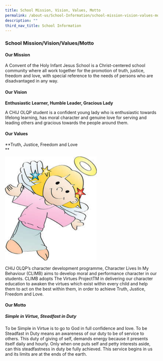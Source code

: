 ```yaml
---
title: School Mission, Vision, Values, Motto
permalink: /about-us/School-Information/school-mission-vision-values-motto
description: ""
third_nav_title: School Information
---
```


### School Mission/Vision/Values/Motto

#### Our Mission

A Convent of the Holy Infant Jesus School is a Christ-centered school community where all work together for the promotion of truth, justice, freedom and love, with special reference to the needs of persons who are disadvantaged in any way.

#### Our Vision

**Enthusiastic Learner, Humble Leader, Gracious Lady**

A CHIJ OLQP student is a confident young lady who is enthusiastic towards lifelong learning, has moral character and genuine love for serving and leading others and gracious towards the people around them.  

  

#### Our Values

**Truth, Justice, Freedom and Love  
**

<img src="/images/mission.png" 
     style="width:60%">
		 
CHIJ OLQP’s character development programme, Character Lives In My Behaviour (CLIMB) aims to develop moral and performance character in our students. CLIMB adopts The Virtues ProjectTM in delivering our character education to awaken the virtues which exist within every child and help them to act on the best within them, in order to achieve Truth, Justice, Freedom and Love.  

#### Our Motto

##### Simple in Virtue, Steadfast in Duty

To be Simple in Virtue is to go to God in full confidence and love. To be Steadfast in Duty means an awareness of our duty to be of service to others. This duty of giving of self, demands energy because it presents itself daily and hourly. Only when one puts self and petty interests aside, can this steadfastness in duty be fully achieved. This service begins in us and its limits are at the ends of the earth.